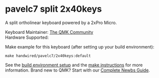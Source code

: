 # pavelc7 split 2x40keys

A split ortholinear keyboard powered by a 2xPro Micro.

Keyboard Maintainer: [The QMK Community](https://github.com/qmk)  
Hardware Supported: 

Make example for this keyboard (after setting up your build environment):

    make handwired/pavelc7/2x40keys:default

See the [build environment setup](https://docs.qmk.fm/#/getting_started_build_tools) and the [make instructions](https://docs.qmk.fm/#/getting_started_make_guide) for more information. Brand new to QMK? Start with our [Complete Newbs Guide](https://docs.qmk.fm/#/newbs).
